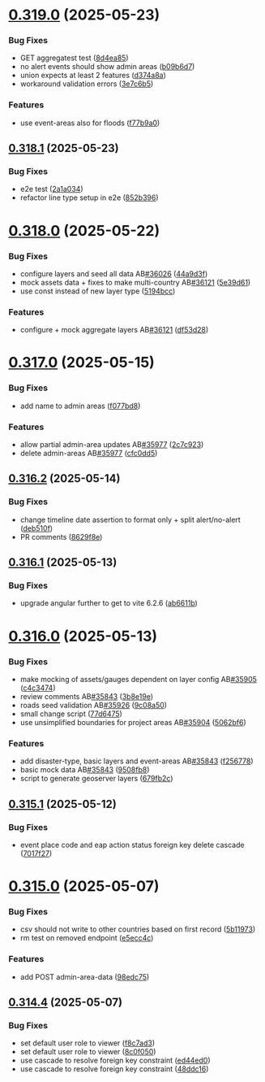 # [0.319.0](https://github.com/rodekruis/IBF-system/compare/v0.318.1...v0.319.0) (2025-05-23)


### Bug Fixes

* GET aggregatest test ([8d4ea85](https://github.com/rodekruis/IBF-system/commit/8d4ea85e1afbef9af466a8c982420692791a9269))
* no alert events should show admin areas ([b09b6d7](https://github.com/rodekruis/IBF-system/commit/b09b6d7d66599fefffa5477f7fd4da1b884dd7b8))
* union expects at least 2 features ([d374a8a](https://github.com/rodekruis/IBF-system/commit/d374a8aa267953748ce4f7b5fde583e2a94137f7))
* workaround validation errors ([3e7c6b5](https://github.com/rodekruis/IBF-system/commit/3e7c6b586d51462ef145584f08aa1bd12bd2dd15))


### Features

* use event-areas also for floods ([f77b9a0](https://github.com/rodekruis/IBF-system/commit/f77b9a05d46cc4516d5ed1775b798c0460d822c7))



## [0.318.1](https://github.com/rodekruis/IBF-system/compare/v0.318.0...v0.318.1) (2025-05-23)


### Bug Fixes

* e2e test ([2a1a034](https://github.com/rodekruis/IBF-system/commit/2a1a034a868c789d81bfb21df3242e07f4fcb058))
* refactor line type setup in e2e ([852b396](https://github.com/rodekruis/IBF-system/commit/852b396ab7b97f39ab94aa4fa866c04b45a558aa))



# [0.318.0](https://github.com/rodekruis/IBF-system/compare/v0.317.0...v0.318.0) (2025-05-22)


### Bug Fixes

* configure layers and seed all data AB[#36026](https://github.com/rodekruis/IBF-system/issues/36026) ([44a9d3f](https://github.com/rodekruis/IBF-system/commit/44a9d3f50f49ed557480266b0aea9e2fc9ff7681))
* mock assets data + fixes to make multi-country AB[#36121](https://github.com/rodekruis/IBF-system/issues/36121) ([5e39d61](https://github.com/rodekruis/IBF-system/commit/5e39d618dfba4bff33761ac31d10882eac4db823))
* use const instead of new layer type ([5194bcc](https://github.com/rodekruis/IBF-system/commit/5194bcc0bcc50e199852913baf6ee7f31870b237))


### Features

* configure + mock aggregate layers AB[#36121](https://github.com/rodekruis/IBF-system/issues/36121) ([df53d28](https://github.com/rodekruis/IBF-system/commit/df53d2888c8183b05c3457587d2964dc329795bc))



# [0.317.0](https://github.com/rodekruis/IBF-system/compare/v0.316.2...v0.317.0) (2025-05-15)


### Bug Fixes

* add name to admin areas ([f077bd8](https://github.com/rodekruis/IBF-system/commit/f077bd84e1dc95b7ec62b73171f955f5c1880a03))


### Features

* allow partial admin-area updates AB[#35977](https://github.com/rodekruis/IBF-system/issues/35977) ([2c7c923](https://github.com/rodekruis/IBF-system/commit/2c7c923b8a57632af1818b9c72d8f59787a9cae0))
* delete admin-areas AB[#35977](https://github.com/rodekruis/IBF-system/issues/35977) ([cfc0dd5](https://github.com/rodekruis/IBF-system/commit/cfc0dd5d88fbaa343ab1bc87010735f531f9dc0d))



## [0.316.2](https://github.com/rodekruis/IBF-system/compare/v0.316.1...v0.316.2) (2025-05-14)


### Bug Fixes

* change timeline date assertion to format only + split alert/no-alert ([deb510f](https://github.com/rodekruis/IBF-system/commit/deb510f3fd472e5bb28a57753c781179c4042782))
* PR comments ([8629f8e](https://github.com/rodekruis/IBF-system/commit/8629f8e1c93935c471811751d170cd5a16767be9))



## [0.316.1](https://github.com/rodekruis/IBF-system/compare/v0.316.0...v0.316.1) (2025-05-13)


### Bug Fixes

* upgrade angular further to get to vite 6.2.6 ([ab6611b](https://github.com/rodekruis/IBF-system/commit/ab6611b28ba31b7cf33bc5f9d4849c58f8d9640d))



# [0.316.0](https://github.com/rodekruis/IBF-system/compare/v0.315.1...v0.316.0) (2025-05-13)


### Bug Fixes

* make mocking of assets/gauges dependent on layer config AB[#35905](https://github.com/rodekruis/IBF-system/issues/35905) ([c4c3474](https://github.com/rodekruis/IBF-system/commit/c4c34740d8c4f5867945af9e552dee3494bfc17a))
* review comments AB[#35843](https://github.com/rodekruis/IBF-system/issues/35843) ([3b8e19e](https://github.com/rodekruis/IBF-system/commit/3b8e19e519d99b0f28a0238b39e0048fa33c523b))
* roads seed validation AB[#35926](https://github.com/rodekruis/IBF-system/issues/35926) ([9c08a50](https://github.com/rodekruis/IBF-system/commit/9c08a50c0a51bb0b4f96d094929a60d0a5e07fee))
* small change script ([77d6475](https://github.com/rodekruis/IBF-system/commit/77d6475c65c434fb20622017d7a512872ff646f9))
* use unsimplified boundaries for project areas AB[#35904](https://github.com/rodekruis/IBF-system/issues/35904) ([5062bf6](https://github.com/rodekruis/IBF-system/commit/5062bf6d81cebb67f3e1a7ec52ac48d114ba719d))


### Features

* add disaster-type, basic layers and event-areas AB[#35843](https://github.com/rodekruis/IBF-system/issues/35843) ([f256778](https://github.com/rodekruis/IBF-system/commit/f2567780dedd994df332cf97b9d26cbe5f4abc10))
* basic mock data AB[#35843](https://github.com/rodekruis/IBF-system/issues/35843) ([9508fb8](https://github.com/rodekruis/IBF-system/commit/9508fb89d871e59ecb36fa98cc9204c5d8ef2205))
* script to generate geoserver layers ([679fb2c](https://github.com/rodekruis/IBF-system/commit/679fb2cbf3200835bc4af484d9cada48edd28b9b))



## [0.315.1](https://github.com/rodekruis/IBF-system/compare/v0.315.0...v0.315.1) (2025-05-12)


### Bug Fixes

* event place code and eap action status foreign key delete cascade ([7017f27](https://github.com/rodekruis/IBF-system/commit/7017f270185bf8bc624d4c0d1adc976a45a17125))



# [0.315.0](https://github.com/rodekruis/IBF-system/compare/v0.314.4...v0.315.0) (2025-05-07)


### Bug Fixes

* csv should not write to other countries based on first record ([5b11973](https://github.com/rodekruis/IBF-system/commit/5b119735d2e5d34a3263dba7ac3d2ad62b607b1b))
* rm test on removed endpoint ([e5ecc4c](https://github.com/rodekruis/IBF-system/commit/e5ecc4c6eca0996d2a032047cadc58ed5e34a15d))


### Features

* add POST admin-area-data ([98edc75](https://github.com/rodekruis/IBF-system/commit/98edc75290ce81ce0ef27e7d773c4467fe1ca3e3))



## [0.314.4](https://github.com/rodekruis/IBF-system/compare/v0.314.3...v0.314.4) (2025-05-07)


### Bug Fixes

* set default user role to viewer ([f8c7ad3](https://github.com/rodekruis/IBF-system/commit/f8c7ad366fcba8273148dda4b6a6b6f0568c99d0))
* set default user role to viewer ([8c0f050](https://github.com/rodekruis/IBF-system/commit/8c0f050a26bf0b0606a1388217d9c7dfc90e2638))
* use cascade to resolve foreign key constraint ([ed44ed0](https://github.com/rodekruis/IBF-system/commit/ed44ed0240ad17c631adf2c780b8258c19ff3980))
* use cascade to resolve foreign key constraint ([48ddc16](https://github.com/rodekruis/IBF-system/commit/48ddc16c9e143532048b869bb70a4a12403afbf3))



